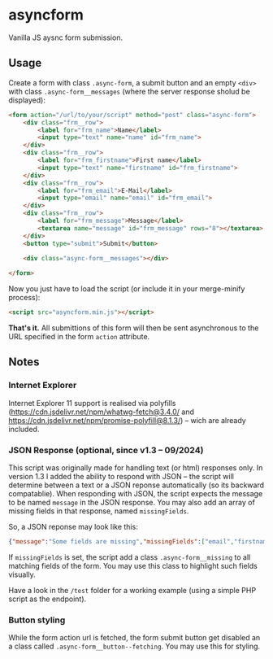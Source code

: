# asyncform
Vanilla JS aysnc form submission.

## Usage
Create a form with class `.async-form`, a submit button and an empty `<div>` with class `.async-form__messages` (where the server response sholud be displayed):

```html
<form action="/url/to/your/script" method="post" class="async-form">
    <div class="frm__row">
        <label for="frm_name">Name</label>
        <input type="text" name="name" id="frm_name">
    </div>
    <div class="frm__row">
        <label for="frm_firstname">First name</label>
        <input type="text" name="firstname" id="frm_firstname">
    </div>
    <div class="frm__row">
        <label for="frm_email">E-Mail</label>
        <input type="email" name="email" id="frm_email">
    </div>
    <div class="frm__row">
        <label for="frm_message">Message</label>
        <textarea name="message" id="frm_message" rows="8"></textarea>
    </div>
    <button type="submit">Submit</button>
    
    <div class="async-form__messages"></div>

</form>
```
Now you just have to load the script (or include it in your merge-minify process):

```html
<script src="asyncform.min.js"></script>
```

**That's it.**
All submittions of this form will then be sent asynchronous to the URL specified in the form `action` attribute.

## Notes
### Internet Explorer
Internet Explorer 11 support is realised via polyfills (https://cdn.jsdelivr.net/npm/whatwg-fetch@3.4.0/ and https://cdn.jsdelivr.net/npm/promise-polyfill@8.1.3/) – wich are already included. 

### JSON Response (optional, since v1.3 – 09/2024)
This script was originally made for handling text (or html) responses only. In version 1.3 I added the ability to respond with JSON – the script will determine between a text or a JSON reponse automatically (so its backward compatablie). When responding with JSON, the script expects the message to be named `message` in the JSON response. You may also add an array of missing fields in that response, named `missingFields`.

So, a JSON reponse may look like this:

```json
{"message":"Some fields are missing","missingFields":["email","firstname"]}
```

If `missingFields` is set, the script add a class `.async-form__missing` to all matching fields of the form. You may use this class to highlight such fields visually.

Have a look in the `/test` folder for a working example (using a simple PHP script as the endpoint).

### Button styling
While the form action url is fetched, the form submit button get disabled an a class called `.async-form__button--fetching`. You may use this for styling.
